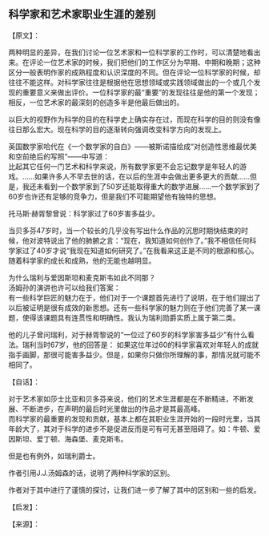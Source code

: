 ## 科学家和艺术家职业生涯的差别

【原文】：


两种明显的差异，在我们讨论一位艺术家和一位科学家的工作时，可以清楚地看出来。在评论一位艺术家的时候，我们把他们的工作区分为早期、中期和晚期；这种区分一般表明作家的成熟程度和认识深度的不同。但在评论一位科学家的时候，却往往不能这样。对科学家往往是根据他在思想领域或实践领域做出的一个或几个发现的重要意义来做出评价。一位科学家的最“重要”的发现往往是他的第一个发现；相反，一位艺术家的最深刻的创造多半是他最后做出的。

以巨大的视野作为科学的目的在科学史上确实存在过，而现在科学的目的则没有像往日那么宏大。现在科学的目的逐渐转向强调改变科学方向的发现上。


英国数学家哈代在《一个数学家的自白》——被斯诺描绘成“对创造性思维最优美和空前绝后的写照”——中写道：  
  比起其它任何一门艺术和科学来说，所有数学家更不会忘记数学是年轻人的游戏。……如果许多人不早去世的话，在以后的生涯中会做出更多更大的贡献……但是，我还未看到一个数学家到了50岁还能取得重大的数学进展……一个数学家到了60岁也许还有足够的竞争力，但是我们不可能期望他有独特的思想。  

托马斯·赫胥黎曾说：科学家过了60岁害多益少。  

当贝多芬47岁时，当一个较长的几乎没有写出什么作品的沉思时期快结束的时候，他对波特说出了他的肺腑之言：“现在，我知道如何创作了。”我不相信任何科学家过了40岁才说“我现在知道如何研究了。”在我看来这正是不同的根源和核心。随着科学家的成长和成熟，他的无能也越明显。  

为什么瑞利与爱因斯坦和麦克斯韦如此不同那？  
汤姆孙的演讲也许可以给我们答案：  
  有一些科学巨匠的魅力在于，他们对于一个课题首先进行了说明，在于他们提出了以后被证明是很有成效的新思想。还有一些科学家的魅力则在于他们完善了某一课题，使得该课题具有连贯性和明确性。我认为瑞利勋爵实质上属于第二类。

他的儿子曾问瑞利，对于赫胥黎说的“一位过了60岁的科学家害多益少”有什么看法。瑞利当时67岁，他的回答是：
  如果这位年过60的科学家喜欢对年轻人的成就指手画脚，那很可能害多益少。但是，如果你只做你所理解的事，那情况就可能不相同了。


【自话】：

对于艺术家如莎士比亚和贝多芬来说，他们的艺术生涯都是在不断精进，不断发展、不断进步，在声明的最后时光里做出的作品才是其最高峰。  
而科学家的最重要的发现和贡献，基本上都在其职业生涯开始的一段时光里，当其年龄大了，其对于科学的进步不是促进反而是可有可无甚至阻碍了。如：牛顿、爱因斯坦、爱丁顿、海森堡、麦克斯韦。  

但是也有例外，如瑞利爵士。

作者引用J.J.汤姆森的话，说明了两种科学家的区别。

作者对于其中进行了谨慎的探讨，让我们进一步了解了其中的区别和一些的启发。

【启发】：

【来源】：
